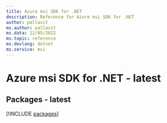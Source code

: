 ```yaml
---
title: Azure msi SDK for .NET
description: Reference for Azure msi SDK for .NET
author: pallavit
ms.author: pallavit
ms.data: 12/05/2022
ms.topic: reference
ms.devlang: dotnet
ms.service: msi
---
```

# Azure msi SDK for .NET - latest
## Packages - latest
[!INCLUDE [packages](msi-index.md)]